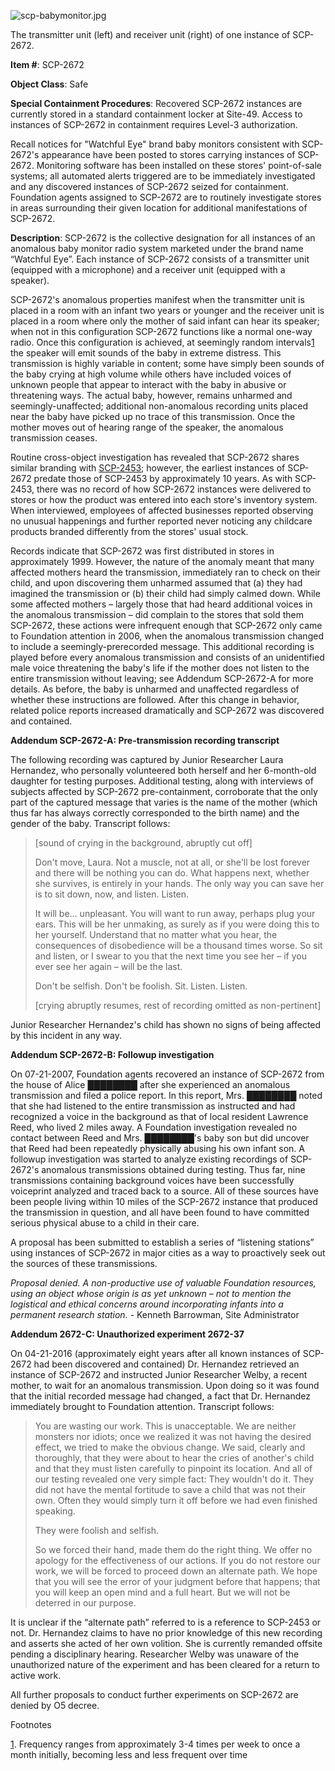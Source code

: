 ![scp-babymonitor.jpg](http://scp-wiki.wdfiles.com/local--files/scp-2672/scp-babymonitor.jpg)

The transmitter unit (left) and receiver unit (right) of one instance of SCP-2672.

**Item #**: SCP-2672

**Object Class**: Safe

**Special Containment Procedures**: Recovered SCP-2672 instances are currently stored in a standard containment locker at Site-49. Access to instances of SCP-2672 in containment requires Level-3 authorization.

Recall notices for "Watchful Eye" brand baby monitors consistent with SCP-2672's appearance have been posted to stores carrying instances of SCP-2672. Monitoring software has been installed on these stores' point-of-sale systems; all automated alerts triggered are to be immediately investigated and any discovered instances of SCP-2672 seized for containment. Foundation agents assigned to SCP-2672 are to routinely investigate stores in areas surrounding their given location for additional manifestations of SCP-2672.

**Description**: SCP-2672 is the collective designation for all instances of an anomalous baby monitor radio system marketed under the brand name “Watchful Eye”. Each instance of SCP-2672 consists of a transmitter unit (equipped with a microphone) and a receiver unit (equipped with a speaker).

SCP-2672's anomalous properties manifest when the transmitter unit is placed in a room with an infant two years or younger and the receiver unit is placed in a room where only the mother of said infant can hear its speaker; when not in this configuration SCP-2672 functions like a normal one-way radio. Once this configuration is achieved, at seemingly random intervals[1](javascript:;) the speaker will emit sounds of the baby in extreme distress. This transmission is highly variable in content; some have simply been sounds of the baby crying at high volume while others have included voices of unknown people that appear to interact with the baby in abusive or threatening ways. The actual baby, however, remains unharmed and seemingly-unaffected; additional non-anomalous recording units placed near the baby have picked up no trace of this transmission. Once the mother moves out of hearing range of the speaker, the anomalous transmission ceases.

Routine cross-object investigation has revealed that SCP-2672 shares similar branding with [SCP-2453](http://www.scp-wiki.net/scp-2453); however, the earliest instances of SCP-2672 predate those of SCP-2453 by approximately 10 years. As with SCP-2453, there was no record of how SCP-2672 instances were delivered to stores or how the product was entered into each store's inventory system. When interviewed, employees of affected businesses reported observing no unusual happenings and further reported never noticing any childcare products branded differently from the stores' usual stock.

Records indicate that SCP-2672 was first distributed in stores in approximately 1999. However, the nature of the anomaly meant that many affected mothers heard the transmission, immediately ran to check on their child, and upon discovering them unharmed assumed that (a) they had imagined the transmission or (b) their child had simply calmed down. While some affected mothers – largely those that had heard additional voices in the anomalous transmission – did complain to the stores that sold them SCP-2672, these actions were infrequent enough that SCP-2672 only came to Foundation attention in 2006, when the anomalous transmission changed to include a seemingly-prerecorded message. This additional recording is played before every anomalous transmission and consists of an unidentified male voice threatening the baby's life if the mother does not listen to the entire transmission without leaving; see Addendum SCP-2672-A for more details. As before, the baby is unharmed and unaffected regardless of whether these instructions are followed. After this change in behavior, related police reports increased dramatically and SCP-2672 was discovered and contained.

**Addendum SCP-2672-A: Pre-transmission recording transcript**

The following recording was captured by Junior Researcher Laura Hernandez, who personally volunteered both herself and her 6-month-old daughter for testing purposes. Additional testing, along with interviews of subjects affected by SCP-2672 pre-containment, corroborate that the only part of the captured message that varies is the name of the mother (which thus far has always correctly corresponded to the birth name) and the gender of the baby. Transcript follows:

> \[sound of crying in the background, abruptly cut off\]
> 
> Don't move, Laura. Not a muscle, not at all, or she'll be lost forever and there will be nothing you can do. What happens next, whether she survives, is entirely in your hands. The only way you can save her is to sit down, now, and listen. Listen.
> 
> It will be… unpleasant. You will want to run away, perhaps plug your ears. This will be her unmaking, as surely as if you were doing this to her yourself. Understand that no matter what you hear, the consequences of disobedience will be a thousand times worse. So sit and listen, or I swear to you that the next time you see her – if you ever see her again – will be the last.
> 
> Don't be selfish. Don't be foolish. Sit. Listen. Listen.
> 
> \[crying abruptly resumes, rest of recording omitted as non-pertinent\]

Junior Researcher Hernandez's child has shown no signs of being affected by this incident in any way.

**Addendum SCP-2672-B: Followup investigation**

On 07-21-2007, Foundation agents recovered an instance of SCP-2672 from the house of Alice ████████ after she experienced an anomalous transmission and filed a police report. In this report, Mrs. ████████ noted that she had listened to the entire transmission as instructed and had recognized a voice in the background as that of local resident Lawrence Reed, who lived 2 miles away. A Foundation investigation revealed no contact between Reed and Mrs. ████████'s baby son but did uncover that Reed had been repeatedly physically abusing his own infant son. A followup investigation was started to analyze existing recordings of SCP-2672's anomalous transmissions obtained during testing. Thus far, nine transmissions containing background voices have been successfully voiceprint analyzed and traced back to a source. All of these sources have been people living within 10 miles of the SCP-2672 instance that produced the transmission in question, and all have been found to have committed serious physical abuse to a child in their care.

A proposal has been submitted to establish a series of “listening stations” using instances of SCP-2672 in major cities as a way to proactively seek out the sources of these transmissions.

_Proposal denied. A non-productive use of valuable Foundation resources, using an object whose origin is as yet unknown – not to mention the logistical and ethical concerns around incorporating infants into a permanent research station._ - Kenneth Barrowman, Site Administrator

**Addendum 2672-C: Unauthorized experiment 2672-37**

On 04-21-2016 (approximately eight years after all known instances of SCP-2672 had been discovered and contained) Dr. Hernandez retrieved an instance of SCP-2672 and instructed Junior Researcher Welby, a recent mother, to wait for an anomalous transmission. Upon doing so it was found that the initial recorded message had changed, a fact that Dr. Hernandez immediately brought to Foundation attention. Transcript follows:

> You are wasting our work. This is unacceptable. We are neither monsters nor idiots; once we realized it was not having the desired effect, we tried to make the obvious change. We said, clearly and thoroughly, that they were about to hear the cries of another's child and that they must listen carefully to pinpoint its location. And all of our testing revealed one very simple fact: They wouldn't do it. They did not have the mental fortitude to save a child that was not their own. Often they would simply turn it off before we had even finished speaking.
> 
> They were foolish and selfish.
> 
> So we forced their hand, made them do the right thing. We offer no apology for the effectiveness of our actions. If you do not restore our work, we will be forced to proceed down an alternate path. We hope that you will see the error of your judgment before that happens; that you will keep an open mind and a full heart. But we will not be deterred in our purpose.

It is unclear if the “alternate path” referred to is a reference to SCP-2453 or not. Dr. Hernandez claims to have no prior knowledge of this new recording and asserts she acted of her own volition. She is currently remanded offsite pending a disciplinary hearing. Researcher Welby was unaware of the unauthorized nature of the experiment and has been cleared for a return to active work.

All further proposals to conduct further experiments on SCP-2672 are denied by O5 decree.

Footnotes

[1](javascript:;). Frequency ranges from approximately 3-4 times per week to once a month initially, becoming less and less frequent over time